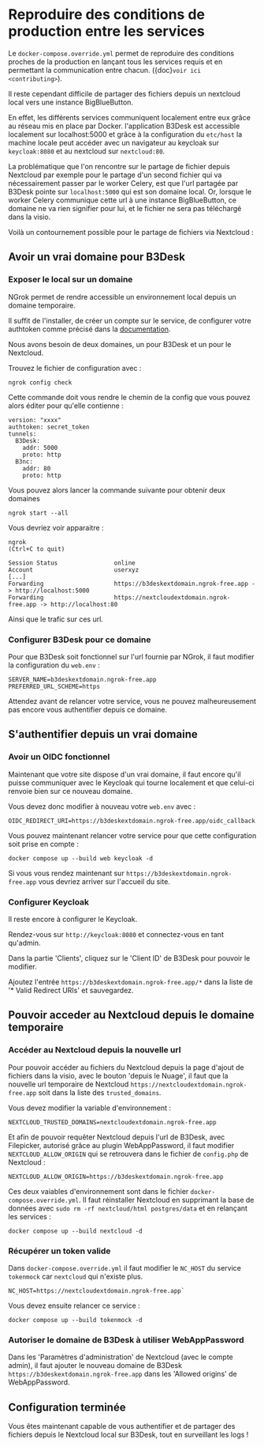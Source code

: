 # Reproduire des conditions de production entre les services

Le `docker-compose.override.yml` permet de reproduire des conditions proches de la production en lançant tous les services requis et en permettant la communication entre chacun. ({doc}`voir ici <contributing>`).

Il reste cependant difficile de partager des fichiers depuis un nextcloud local vers une instance BigBlueButton.

En effet, les différents services communiquent localement entre eux grâce au réseau mis en place par Docker. l'application B3Desk est accessible localement sur localhost:5000 et grâce à la configuration du `etc/host` la machine locale peut accéder avec un navigateur au keycloak sur `keycloak:8080` et au nextcloud sur `nextcloud:80`.

La problématique que l'on rencontre sur le partage de fichier depuis Nextcloud par exemple pour le partage d'un second fichier qui va nécessairement passer par le worker Celery, est que l'url partagée par B3Desk pointe sur `localhost:5000` qui est son domaine local. Or, lorsque le worker Celery communique cette url à une instance BigBlueButton, ce domaine ne va rien signifier pour lui, et le fichier ne sera pas téléchargé dans la visio.

Voilà un contournement possible pour le partage de fichiers via Nextcloud :

## Avoir un vrai domaine pour B3Desk

### Exposer le local sur un domaine

NGrok permet de rendre accessible un environnement local depuis un domaine temporaire.

Il suffit de l'installer, de créer un compte sur le service, de configurer votre authtoken comme précisé dans la [documentation](https://dashboard.ngrok.com/get-started/setup/linux).

Nous avons besoin de deux domaines, un pour B3Desk et un pour le Nextcloud.

Trouvez le fichier de configuration avec :
```
ngrok config check
```
Cette commande doit vous rendre le chemin de la config que vous pouvez alors éditer pour qu'elle contienne :
```
version: "xxxx"
authtoken: secret_token
tunnels:
  B3Desk:
    addr: 5000
    proto: http
  B3nc:
    addr: 80
    proto: http
```
Vous pouvez alors lancer la commande suivante pour obtenir deux domaines
```
ngrok start --all
```
Vous devriez voir apparaitre :
```
ngrok                                                                                                (Ctrl+C to quit)

Session Status                online
Account                       userxyz
[...]
Forwarding                    https://b3deskextdomain.ngrok-free.app -> http://localhost:5000
Forwarding                    https://nextcloudextdomain.ngrok-free.app -> http://localhost:80
```
Ainsi que le trafic sur ces url.

### Configurer B3Desk pour ce domaine

Pour que B3Desk soit fonctionnel sur l'url fournie par NGrok, il faut modifier la configuration du `web.env` :
```
SERVER_NAME=b3deskextdomain.ngrok-free.app
PREFERRED_URL_SCHEME=https
```

Attendez avant de relancer votre service, vous ne pouvez malheureusement pas encore vous authentifier depuis ce domaine.

## S'authentifier depuis un vrai domaine

### Avoir un OIDC fonctionnel

Maintenant que votre site dispose d'un vrai domaine, il faut encore qu'il puisse communiquer avec le Keycloak qui tourne localement et que celui-ci renvoie bien sur ce nouveau domaine.

Vous devez donc modifier à nouveau votre `web.env` avec :
```
OIDC_REDIRECT_URI=https://b3deskextdomain.ngrok-free.app/oidc_callback
```

Vous pouvez maintenant relancer votre service pour que cette configuration soit prise en compte :
```
docker compose up --build web keycloak -d
```
Si vous vous rendez maintenant sur `https://b3deskextdomain.ngrok-free.app` vous devriez arriver sur l'accueil du site.

### Configurer Keycloak

Il reste encore à configurer le Keycloak.

Rendez-vous sur `http://keycloak:8080` et connectez-vous en tant qu'admin.

Dans la partie 'Clients', cliquez sur le 'Client ID' de B3Desk pour pouvoir le modifier.

Ajoutez l'entrée `https://b3deskextdomain.ngrok-free.app/*` dans la liste de '* Valid Redirect URIs' et sauvegardez.

## Pouvoir acceder au Nextcloud depuis le domaine temporaire

### Accéder au Nextcloud depuis la nouvelle url

Pour pouvoir accéder au fichiers du Nextcloud depuis la page d'ajout de fichiers dans la visio, avec le bouton 'depuis le Nuage', il faut que la nouvelle url temporaire de Nextcloud `https://nextcloudextdomain.ngrok-free.app` soit dans la liste des `trusted_domains`.

Vous devez modifier la variable d'environnement :
```
NEXTCLOUD_TRUSTED_DOMAINS=nextcloudextdomain.ngrok-free.app
```

Et afin de pouvoir requêter Nextcloud depuis l'url de B3Desk, avec Filepicker, autorisé grâce au plugin WebAppPassword, il faut modifier `NEXTCLOUD_ALLOW_ORIGIN` qui se retrouvera dans le fichier de `config.php` de Nextcloud :

```
NEXTCLOUD_ALLOW_ORIGIN=https://b3deskextdomain.ngrok-free.app
```

Ces deux vaiables d'environnement sont dans le fichier `docker-compose.override.yml`. Il faut réinstaller Nextcloud en supprimant la base de données avec `sudo rm -rf nextcloud/html postgres/data` et en relançant les services :
```
docker compose up --build nextcloud -d
```

### Récupérer un token valide

Dans `docker-compose.override.yml` il faut modifier le `NC_HOST` du service `tokenmock` car `nextcloud` qui n'existe plus.

```
NC_HOST=https://nextcloudextdomain.ngrok-free.app`
```

Vous devez ensuite relancer ce service :
```
docker compose up --build tokenmock -d
```

### Autoriser le domaine de B3Desk à utiliser WebAppPassword

Dans les 'Paramètres d'administration' de Nextcloud (avec le compte admin), il faut ajouter le nouveau domaine de B3Desk `https://b3deskextdomain.ngrok-free.app` dans les 'Allowed origins' de WebAppPassword.

## Configuration terminée

Vous êtes maintenant capable de vous authentifier et de partager des fichiers depuis le Nextcloud local sur B3Desk, tout en surveillant les logs !

